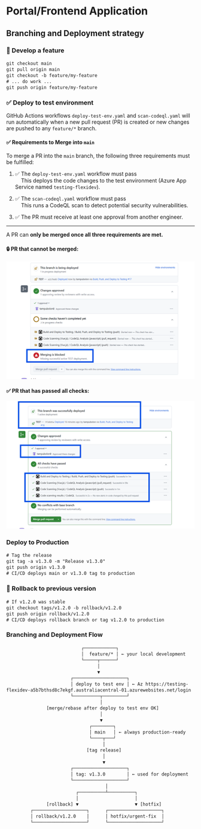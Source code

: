 # Portal/Frontend Application


## Branching and Deployment strategy 

### 🚀 Develop a feature
```
git checkout main
git pull origin main
git checkout -b feature/my-feature
# ... do work ...
git push origin feature/my-feature
```

### ✅ Deploy to test environment
GitHub Actions workflows `deploy-test-env.yaml` and `scan-codeql.yaml` will run automatically when a new pull request (PR) is created or new changes are pushed to any `feature/*` branch.

#### ✅ Requirements to Merge into `main`

To merge a PR into the `main` branch, the following three requirements must be fulfilled:

1. ✅ The `deploy-test-env.yaml` workflow must pass  
   &nbsp;&nbsp;&nbsp;&nbsp;This deploys the code changes to the test environment (Azure App Service named `testing-flexidev`).

2. ✅ The `scan-codeql.yaml` workflow must pass  
   &nbsp;&nbsp;&nbsp;&nbsp;This runs a CodeQL scan to detect potential security vulnerabilities.

3. ✅ The PR must receive at least one approval from another engineer.

---

A PR can **only be merged once all three requirements are met.**

#### 🔒 PR that **cannot** be merged:
![PR failing checks](azure/app/images/image2.png)

#### ✅ PR that **has passed** all checks:
![PR passing checks](azure/app/images/image.png)



### Deploy to Production
```
# Tag the release
git tag -a v1.3.0 -m "Release v1.3.0"
git push origin v1.3.0
# CI/CD deploys main or v1.3.0 tag to production
```

### 🔁 Rollback to previous version
```
# If v1.2.0 was stable
git checkout tags/v1.2.0 -b rollback/v1.2.0
git push origin rollback/v1.2.0
# CI/CD deploys rollback branch or tag v1.2.0 to production
```

### Branching and Deployment Flow
```
                            ┌────────────┐
                            │  feature/* │ ← your local development
                            └─────┬──────┘
                                  │
                                  ▼
                        ┌────────────────────┐
                        │ deploy to test env │ ← Az https://testing-flexidev-a5b7bthsd8c7ekgf.australiacentral-01.azurewebsites.net/login
                        └──────────┬─────────┘
                                   │
               [merge/rebase after deploy to test env OK]
                                   │
                                   ▼
                               ┌────────┐
                               │ main   │ ← always production-ready
                               └────┬───┘
                                    │
                              [tag release]
                                    │
                                    ▼
                        ┌────────────────────┐
                        │ tag: v1.3.0        │ ← used for deployment
                        └────────────────────┘
                                     │
                          ┌──────────┴──────────┐
                          │                     │
               [rollback] ▼                     ▼ [hotfix]
         ┌────────────────────┐      ┌────────────────────┐
         │ rollback/v1.2.0    │      │ hotfix/urgent-fix  │
         └────────────────────┘      └────────────────────┘
```
